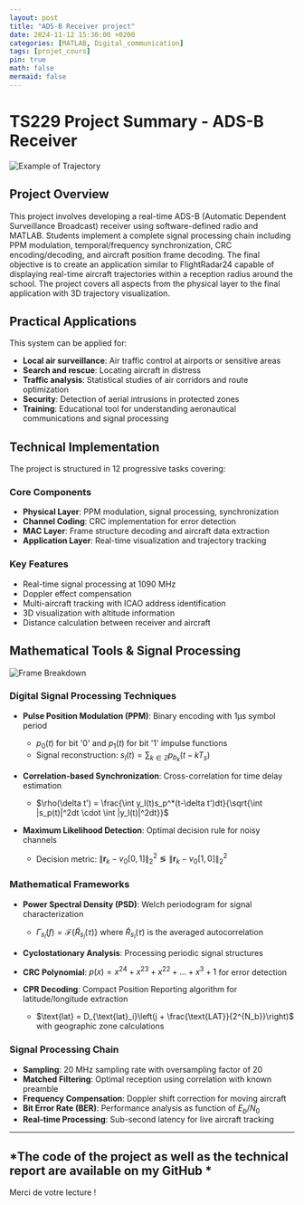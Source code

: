 ```yaml
---
layout: post
title: "ADS-B Receiver project"
date: 2024-11-12 15:30:00 +0200
categories: [MATLAB, Digital_communication]
tags: [projet_cours]
pin: true
math: false
mermaid: false
---
```

<script>
MathJax = {
  tex: {
    inlineMath: [['$', '$'], ['\\(', '\\)']],
    displayMath: [['$$', '$$'], ['\\[', '\\]']],
    processEscapes: true,
    processEnvironments: true,
    tags: 'ams'
  },
  options: {
    skipHtmlTags: ['script', 'noscript', 'style', 'textarea', 'pre']
  },
  svg: {
    fontCache: 'global'
  }
};
</script>

<script type="text/javascript" id="MathJax-script" async
  src="https://cdn.jsdelivr.net/npm/mathjax@3/es5/tex-svg.js">
</script>

# TS229 Project Summary - ADS-B Receiver

![Example of Trajectory](https://rdebache.fr/assets/img/Tache7trajectoire.png)
## Project Overview

This project involves developing a real-time ADS-B (Automatic Dependent Surveillance Broadcast) receiver using software-defined radio and MATLAB. Students implement a complete signal processing chain including PPM modulation, temporal/frequency synchronization, CRC encoding/decoding, and aircraft position frame decoding. The final objective is to create an application similar to FlightRadar24 capable of displaying real-time aircraft trajectories within a reception radius around the school. The project covers all aspects from the physical layer to the final application with 3D trajectory visualization.

## Practical Applications

This system can be applied for:

* **Local air surveillance**: Air traffic control at airports or sensitive areas
* **Search and rescue**: Locating aircraft in distress
* **Traffic analysis**: Statistical studies of air corridors and route optimization
* **Security**: Detection of aerial intrusions in protected zones
* **Training**: Educational tool for understanding aeronautical communications and signal processing

## Technical Implementation

The project is structured in 12 progressive tasks covering:

### Core Components
* **Physical Layer**: PPM modulation, signal processing, synchronization
* **Channel Coding**: CRC implementation for error detection
* **MAC Layer**: Frame structure decoding and aircraft data extraction
* **Application Layer**: Real-time visualization and trajectory tracking

### Key Features
* Real-time signal processing at 1090 MHz
* Doppler effect compensation
* Multi-aircraft tracking with ICAO address identification
* 3D visualization with altitude information
* Distance calculation between receiver and aircraft

## Mathematical Tools & Signal Processing

![Frame Breakdown](https://rdebache.fr/assets/img/Tache8debuttrames.png)
### Digital Signal Processing Techniques

* **Pulse Position Modulation (PPM)**: Binary encoding with 1μs symbol period
   - $p_0(t)$ for bit '0' and $p_1(t)$ for bit '1' impulse functions
   - Signal reconstruction: $s_l(t) = \sum_{k \in \mathbb{Z}} p_{b_k}(t - kT_s)$

* **Correlation-based Synchronization**: Cross-correlation for time delay estimation
   - $\rho(\delta t') = \frac{\int y_l(t)s_p^*(t-\delta t')dt}{\sqrt{\int |s_p(t)|^2dt \cdot \int |y_l(t)|^2dt}}$

* **Maximum Likelihood Detection**: Optimal decision rule for noisy channels
   - Decision metric: $\|\mathbf{r}_k - v_0[0,1]\|_2^2 \lessgtr \|\mathbf{r}_k - v_0[1,0]\|_2^2$

### Mathematical Frameworks

* **Power Spectral Density (PSD)**: Welch periodogram for signal characterization
   - $\Gamma_{s_l}(f) = \mathcal{F}\{\tilde{R}_{s_l}(\tau)\}$ where $\tilde{R}_{s_l}(\tau)$ is the averaged autocorrelation

* **Cyclostationary Analysis**: Processing periodic signal structures

* **CRC Polynomial**: $p(x) = x^{24} + x^{23} + x^{22} + \ldots + x^3 + 1$ for error detection

* **CPR Decoding**: Compact Position Reporting algorithm for latitude/longitude extraction
   - $\text{lat} = D_{\text{lat}_i}\left(j + \frac{\text{LAT}}{2^{N_b}}\right)$ with geographic zone calculations

### Signal Processing Chain

* **Sampling**: 20 MHz sampling rate with oversampling factor of 20
* **Matched Filtering**: Optimal reception using correlation with known preamble
* **Frequency Compensation**: Doppler shift correction for moving aircraft
* **Bit Error Rate (BER)**: Performance analysis as function of $E_b/N_0$
* **Real-time Processing**: Sub-second latency for live aircraft tracking

---
*The code of the project as well as the technical report are available on my GitHub *
---

Merci de votre lecture !
